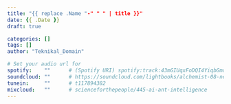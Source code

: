 ```yaml
---
title: "{{ replace .Name "-" " " | title }}"
date: {{ .Date }}
draft: true

categories: []
tags: []
author: "Teknikal_Domain"

# Set your audio url for
spotify:    ""      # (Spotify URI) spotify:track:43mGIUqxFoDQI4YiqbGmqd
soundcloud: ""      # https://soundcloud.com/lightbooks/alchemist-08-new-world-order-snip
tunein:     ""      # t117894382
mixcloud:   ""      # scienceforthepeople/445-ai-ant-intelligence
---
```

